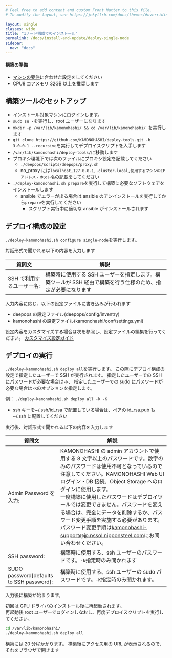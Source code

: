 ```yaml
---
# Feel free to add content and custom Front Matter to this file.
# To modify the layout, see https://jekyllrb.com/docs/themes/#overriding-theme-defaults

layout: single
classes: wide
title: "1ノード構成でのインストール"
permalink: /docs/install-and-update/deploy-single-node
sidebar:
  nav: "docs"
---
```


#### 構築の準備

- [マシンの要件](/docs/install-and-update/prerequisite)に合わせた設定をしてください
- CPU8 コアメモリ 32GB 以上を推奨します

## 構築ツールのセットアップ

- インストール対象マシンにログインします。
- `sudo su -`を実行し、root ユーザーになります
- `mkdir -p /var/lib/kamonohashi/ && cd /var/lib/kamonohashi/ `を実行します
- `git clone https://github.com/KAMONOHASHI/deploy-tools.git -b 3.0.0.1 --recursive`を実行してデプロイスクリプトを入手します
- `/var/lib/kamonohashi/deploy-tools/`に移動します
- プロキシ環境下では次のファイルにプロキシ設定を記載してください
  - `./deepops/scripts/deepops/proxy.sh`
  - no_proxy には`localhost,127.0.0.1,.cluster.local,使用するマシンのIPアドレス・ホスト名`の記載をしてください
- `./deploy-kamonohashi.sh prepare`を実行して構築に必要なソフトウェアをインストールします
  - ansible でエラーが出る場合は ansible のアンインストールを実行してから`prepare`を実行してください
    - スクリプト実行中に適切な ansible がインストールされます

## デプロイ構成の設定

`./deploy-kamonohashi.sh configure single-node`を実行します。

対話形式で聞かれる以下の内容を入力します

| 質問文                    | 解説                                                                                                         |
| ------------------------- | ------------------------------------------------------------------------------------------------------------ |
| SSH で利用するユーザー名: | 構築時に使用する SSH ユーザーを指定します。構築ツールが SSH 経由で構築を行う仕様のため、指定が必要になります |

入力内容に応じ、以下の設定ファイルに書き込みが行われます

- deepops の設定ファイル(deepops/config/inventry)
- kamonohashi の設定ファイル(kamonohashi/conf/settings.yml)

設定内容をカスタマイズする場合は次を参照し、設定ファイルの編集を行ってください。
[カスタマイズ設定ガイド](/docs/install-and-update/customize-3x)

## デプロイの実行

`./deploy-kamonohashi.sh deploy all`を実行します。
この際にデプロイ構成の設定で指定したユーザーで SSH が実行されます。
指定したユーザーでの SSH にパスワードが必要な場合は`-k`、
指定したユーザーでの sudo にパスワードが必要な場合は`-K`のオプションを指定します。

例： `./deploy-kamonohashi.sh deploy all -k -K`

- ssh キーを~/.ssh/id_rsa で配置している場合は、ペアの id_rsa.pub も~/.ssh に配置してください

実行後、対話形式で聞かれる以下の内容を入力します

| 質問文                                   | 解説                                                                                                                                                                                                                                                                                                                                                                                                                                                                                                                                     |
| ---------------------------------------- | ---------------------------------------------------------------------------------------------------------------------------------------------------------------------------------------------------------------------------------------------------------------------------------------------------------------------------------------------------------------------------------------------------------------------------------------------------------------------------------------------------------------------------------------- |
| Admin Password を入力:                   | KAMONOHASHI の admin アカウントで使用する 8 文字以上のパスワードです。数字のみのパスワードは使用不可となっているので注意してください。KAMONOHASHI Web UI ログイン・DB 接続、Object Storage へのログインに使用します。<br>一度構築に使用したパスワードはデプロイツールでは変更できません。パスワードを変える場合は、完全にデータを削除するか、パスワード変更手順を実施する必要があります。パスワード変更手順は[kamonohashi-support@jp.nssol.nipponsteel.com](mailto:kamonohashi-support@jp.nssol.nipponsteel.com)にお問い合わせください。 |
| SSH password:                            | 構築時に使用する、ssh ユーザーのパスワードです。`-k`指定時のみ聞かれます                                                                                                                                                                                                                                                                                                                                                                                                                                                                 |
| SUDO password[defaults to SSH password]: | 構築時に使用する、ssh ユーザーの sudo パスワードです。`-K`指定時のみ聞かれます。                                                                                                                                                                                                                                                                                                                                                                                                                                                         |

入力後に構築が始まります。

初回は GPU ドライバのインストール後に再起動されます。  
再起動後 root ユーザーでログインしなおし、再度デプロイスクリプトを実行してください。

```bash
cd /var/lib/kamonohashi/
./deploy-kamonohashi.sh deploy all
```

構築には 20 分程かかります。
構築後にアクセス用の URL が表示されるので、それをブラウザで開きます
